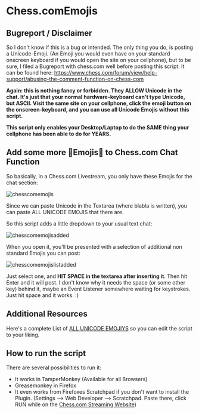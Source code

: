 # Chess.comEmojis

## Bugreport / Disclaimer
   
   So I don't know if this is a bug or intended. The only thing you do, is posting a Unicode-Emoji. (An Emoji you would even have on your standard onscreen keyboard if you would open the site on your cellphone), but to be sure, I filed a Bugreport with chess.com well before posting this script. It can be found here: https://www.chess.com/forum/view/help-support/abusing-the-comment-function-on-chess-com
   
   **Again: this is nothing fancy or forbidden. They ALLOW Unicode in the chat.
   It's just that your normal hardware-keyboard can't type Unicode, but ASCII.
   Visit the same site on your cellphone, click the emoji button on the onscreen-keyboard, and you can use all Unicode Emojis without this script.**
   
   **This script only enables your Desktop/Laptop to do the SAME thing your cellphone has been able to do for YEARS.**

## Add some more 💩Emojis💩 to Chess.com Chat Function

So basically, in a Chess.com Livestream, you only have these Emojis for the chat section:

![chesscomemojis](https://user-images.githubusercontent.com/35241451/35693837-b94555ea-077f-11e8-969f-08eaa345c623.jpg)

Since we can paste Unicode in the Textarea (where blabla is written), you can paste ALL UNICODE EMOJIS that there are.

So this script adds a little dropdown to your usual text chat:

![chesscomemojisadded](https://user-images.githubusercontent.com/35241451/35694112-87a24b3c-0780-11e8-8574-730e68cd949d.jpg)

When you open it, you'll be presented with a selection of additional non standard Emojis you can post:

![chesscomemojislistadded](https://user-images.githubusercontent.com/35241451/35694397-8784e410-0781-11e8-96f9-e8dfce4bf45c.jpg)

Just select one, and  **HIT SPACE in the textarea after inserting it**. Then hit Enter and it will post. 
I don't know why it needs the space (or some other key) behind it, maybe an Event Listener somewhere waiting for keystrokes.
Just hit space and it works. :)

## Additional Resources

Here's a complete List of [ALL UNICODE EMOJIYS](http://unicode.org/emoji/charts/emoji-style.txt) so you can edit the script to your liking.

## How to run the script

There are several possibilities to run it:
 - It works in TamperMonkey (Available for all Browsers)
 - Greasemonkey in Firefox
 - It even works from Firefoxes Scratchpad if you don't want to install the Plugin.
   (Settings --> Web Developer --> Scratchpad. Paste there, click RUN while on the  [Chess.com Streaming Website](https://www.chess.com/tv))
   

   
   
   


